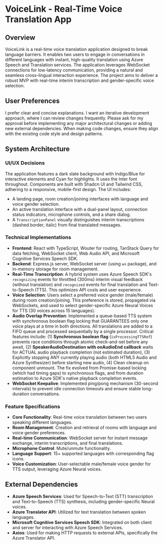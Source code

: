 # VoiceLink - Real-Time Voice Translation App

## Overview
VoiceLink is a real-time voice translation application designed to break language barriers. It enables two users to engage in conversations in different languages with instant, high-quality translation using Azure Speech and Translation services. The application leverages WebSocket connections for low-latency communication, providing a natural and seamless cross-lingual interaction experience. The project aims to deliver a robust MVP with real-time interim transcription and gender-specific voice selection.

## User Preferences
I prefer clear and concise explanations. I want an iterative development approach, where I can review changes frequently. Please ask for my approval before implementing any major architectural changes or adding new external dependencies. When making code changes, ensure they align with the existing code style and design patterns.

## System Architecture

### UI/UX Decisions
The application features a dark slate background with Indigo/Blue for interactive elements and Cyan for highlights. It uses the Inter font throughout. Components are built with Shadcn UI and Tailwind CSS, adhering to a responsive, mobile-first design. The UI includes:
- A landing page, room creation/joining interfaces with language and voice gender selection.
- An active translation interface with a dual-panel layout, connection status indicators, microphone controls, and a share dialog.
- A `TranscriptionPanel` visually distinguishes interim transcriptions (dashed border, italic) from final translated messages.

### Technical Implementations
- **Frontend**: React with TypeScript, Wouter for routing, TanStack Query for data fetching, WebSocket client, Web Audio API, and Microsoft Cognitive Services Speech SDK.
- **Backend**: Express.js server, WebSocket server (using `ws` package), and in-memory storage for room management.
- **Real-Time Transcription**: A hybrid system uses Azure Speech SDK's `recognizing` events for throttled (300ms) interim visual feedback (without translation) and `recognized` events for final translation and Text-to-Speech (TTS). This optimizes API costs and user experience.
- **Voice Selection**: Users select a preferred voice gender (male/female) during room creation/joining. This preference is stored, propagated via WebSockets, and used to select gender-specific Azure Neural Voices for TTS (30 voices across 15 languages).
- **Audio Overlap Prevention**: Implemented a queue-based TTS system with synchronous boolean flag locking that GUARANTEES only one voice plays at a time in both directions. All translations are added to a FIFO queue and processed sequentially by a single processor. Critical features include: (1) **Synchronous boolean flag** (`isProcessingTTSRef`) prevents race conditions through atomic check-and-set before any await, (2) **SpeakerAudioDestination with onAudioEnd callback** waits for ACTUAL audio playback completion (not estimated duration), (3) Explicitly stopping ANY currently playing audio (both HTML5 Audio and Azure Synthesizer) before starting new audio, (4) Clean cleanup on component unmount. The fix evolved from Promise-based locking (which had timing gaps) to synchronous flags, and from duration estimation to Azure SDK's native playback completion events.
- **WebSocket Keepalive**: Implemented ping/pong mechanism (30-second intervals) to prevent idle connection timeouts and ensure stable long-duration conversations.

### Feature Specifications
- **Core Functionality**: Real-time voice translation between two users speaking different languages.
- **Room Management**: Creation and retrieval of rooms with language and voice gender preferences.
- **Real-time Communication**: WebSocket server for instant message exchange, interim transcriptions, and final translations.
- **Microphone Control**: Mute/unmute functionality.
- **Language Support**: 15+ supported languages with corresponding flag icons.
- **Voice Customization**: User-selectable male/female voice gender for TTS output, leveraging Azure Neural voices.

## External Dependencies

- **Azure Speech Services**: Used for Speech-to-Text (STT) transcription and Text-to-Speech (TTS) synthesis, including gender-specific Neural voices.
- **Azure Translator API**: Utilized for text translation between spoken languages.
- **Microsoft Cognitive Services Speech SDK**: Integrated on both client and server for interacting with Azure Speech Services.
- **Axios**: Used for making HTTP requests to external APIs, specifically the Azure Translator API.